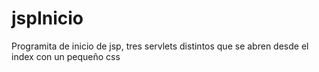 # jspInicio

Programita de inicio de jsp, tres servlets distintos que se abren desde el index con un pequeño css
